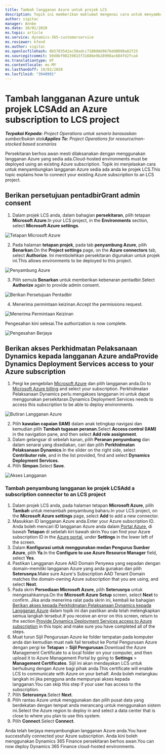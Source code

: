 ```yaml
---
title: Tambah langganan Azure untuk projek LCS
description: Topik ini memberikan maklumat mengenai cara untuk menyambungkan langganan Azure anda ke projek LCS.
author: sigitac
manager: Annbe
ms.date: 10/01/2020
ms.topic: article
ms.service: dynamics-365-customerservice
ms.reviewer: kfend
ms.author: sigitac
ms.openlocfilehash: 0b5703542ac58adcc710890d9676dd0090a82f25
ms.sourcegitcommit: b9d8bf00239815f31686e9b28998ac684fd2fca4
ms.translationtype: HT
ms.contentlocale: ms-MY
ms.lasthandoff: 10/02/2020
ms.locfileid: "3948991"
---
```

# <a name="add-an-azure-subscription-to-lcs-project"></a><span data-ttu-id="dd774-103">Tambah langganan Azure untuk projek LCS</span><span class="sxs-lookup"><span data-stu-id="dd774-103">Add an Azure subscription to LCS project</span></span>

<span data-ttu-id="dd774-104">_**Terpakai Kepada:** Project Operations untuk senario berasaskan sumber/bukan stok_</span><span class="sxs-lookup"><span data-stu-id="dd774-104">_**Applies To:** Project Operations for resource/non-stocked based scenarios_</span></span>

<span data-ttu-id="dd774-105">Persekitaran berhos awan mesti dilaksanakan dengan menggunakan langganan Azure yang sedia ada.</span><span class="sxs-lookup"><span data-stu-id="dd774-105">Cloud-hosted environments must be deployed using an existing Azure subscription.</span></span> <span data-ttu-id="dd774-106">Topik ini menjelaskan cara untuk menyambungkan langganan Azure sedia ada anda ke projek LCS.</span><span class="sxs-lookup"><span data-stu-id="dd774-106">This topic explains how to connect your existing Azure subscription to an LCS project.</span></span> 

## <a name="grant-admin-consent"></a><span data-ttu-id="dd774-107">Berikan persetujuan pentadbir</span><span class="sxs-lookup"><span data-stu-id="dd774-107">Grant admin consent</span></span>

1. <span data-ttu-id="dd774-108">Dalam projek LCS anda, dalam bahagian **persekitaran**, pilih tetapan **Microsoft Azure**.</span><span class="sxs-lookup"><span data-stu-id="dd774-108">In your LCS project, in the **Environments** section, select **Microsoft Azure settings**.</span></span>

![Tetapan Microsoft Azure](./media/1MicrosoftAzureSettings.png)

2. <span data-ttu-id="dd774-110">Pada halaman **tetapan projek**, pada tab **penyambung Azure**, pilih **Benarkan**.</span><span class="sxs-lookup"><span data-stu-id="dd774-110">On the **Project settings** page, on the **Azure connectors** tab, select **Authorize**.</span></span> <span data-ttu-id="dd774-111">Ini membolehkan persekitaran digunakan untuk projek ini.</span><span class="sxs-lookup"><span data-stu-id="dd774-111">This allows environments to be deployed to this project.</span></span>

![Penyambung Azure](./media/2AzureConnectors.png)

3. <span data-ttu-id="dd774-113">Pilih semula **Benarkan** untuk memberikan kebenaran pentadbir.</span><span class="sxs-lookup"><span data-stu-id="dd774-113">Select **Authorize** again to provide admin consent.</span></span>

![Berikan Persetujuan Pentadbir](./media/3GrantAdminConsent.png)

4. <span data-ttu-id="dd774-115">Menerima permintaan keizinan.</span><span class="sxs-lookup"><span data-stu-id="dd774-115">Accept the permissions request.</span></span>

![Menerima Permintaan Keizinan](./media/4AcceptPermissionRequest.png)

<span data-ttu-id="dd774-117">Pengesahan kini selesai.</span><span class="sxs-lookup"><span data-stu-id="dd774-117">The authorization is now complete.</span></span> 

![Pengesahan Berjaya](./media/5AuthorizationComplete.png)

## <a name="provide-dynamics-deployment-services-access-to-your-azure-subscription"></a><a name="provide"></a><span data-ttu-id="dd774-119">Berikan akses Perkhidmatan Pelaksanaan Dynamics kepada langganan Azure anda</span><span class="sxs-lookup"><span data-stu-id="dd774-119">Provide Dynamics Deployment Services access to your Azure subscription</span></span>

1. <span data-ttu-id="dd774-120">Pergi ke pengebilan [Microsoft Azure](https://portal.azure.com/#blade/Microsoft\_Azure\_Billing/SubscriptionsBlade) dan pilih langganan anda.</span><span class="sxs-lookup"><span data-stu-id="dd774-120">Go to [Microsoft Azure billing](https://portal.azure.com/#blade/Microsoft\_Azure\_Billing/SubscriptionsBlade) and select your subscription.</span></span> <span data-ttu-id="dd774-121">Perkhidmatan Pelaksanaan Dynamics perlu mengakses langganan ini untuk dapat menggunakan persekitaran.</span><span class="sxs-lookup"><span data-stu-id="dd774-121">Dynamics Deployment Services needs to access this subscription to be able to deploy environments.</span></span>

![Butiran Langganan Azure](./media/6AzureSubscription.png)

2. <span data-ttu-id="dd774-123">Pilih **kawalan capaian (IAM)** dalam anak tetingkap navigasi dan kemudian pilih **Tambah tugasan peranan**.</span><span class="sxs-lookup"><span data-stu-id="dd774-123">Select **Access control (IAM)** in the navigation pane, and then select **Add role assignment**.</span></span>
3. <span data-ttu-id="dd774-124">Dalam gelangsar di sebelah kanan, pilih **Peranan penyumbang** dan dalam senarai yang disediakan, cari dan pilih **Perkhidmatan Pelaksanaan Dynamics**.</span><span class="sxs-lookup"><span data-stu-id="dd774-124">In the slider on the right side, select **Contributor role**, and in the list provided, find and select **Dynamics Deployment Services**.</span></span> 
4. <span data-ttu-id="dd774-125">Pilih **Simpan**.</span><span class="sxs-lookup"><span data-stu-id="dd774-125">Select **Save**.</span></span>

![Akses Langganan](./media/7SubscriptionAccess.png)

### <a name="add-a-subscription-connector-to-an-lcs-project"></a><span data-ttu-id="dd774-127">Tambah penyambung langganan ke projek LCS</span><span class="sxs-lookup"><span data-stu-id="dd774-127">Add a subscription connector to an LCS project</span></span>

1. <span data-ttu-id="dd774-128">Dalam projek LCS anda, pada halaman tetapan **Microsoft Azure**, pilih **Tambah** untuk menambah penyambung baharu.</span><span class="sxs-lookup"><span data-stu-id="dd774-128">In your LCS project, on the **Microsoft Azure settings** page, select **Add** to add a new connector.</span></span>
2. <span data-ttu-id="dd774-129">Masukkan ID langganan Azure anda.</span><span class="sxs-lookup"><span data-stu-id="dd774-129">Enter your Azure subscription ID.</span></span> <span data-ttu-id="dd774-130">Anda boleh mencari ID langganan Azure anda dalam [Portal Azure](https://ms.portal.azure.com/), di bawah  **Tetapan**  di sebelah kiri bawah skrin.</span><span class="sxs-lookup"><span data-stu-id="dd774-130">You can find your Azure subscription ID in the [Azure portal](https://ms.portal.azure.com/), under  **Settings**  in the lower left of the screen.</span></span>
3. <span data-ttu-id="dd774-131">Dalam **Konfigurasi untuk menggunakan medan Pengurus Sumber Azure**, pilih **Ya**.</span><span class="sxs-lookup"><span data-stu-id="dd774-131">In the **Configure to use Azure Resource Manager** field, select **Yes**.</span></span>
4. <span data-ttu-id="dd774-132">Pastikan Langganan Azure AAD Domain Penyewa yang sepadan dengan domain-memiliki langganan Azure yang anda gunakan dan pilih **Seterusnya**.</span><span class="sxs-lookup"><span data-stu-id="dd774-132">Make sure Azure's Subscription AAD Tenant Domain matches the domain-owning Azure subscription that you are using, and select **Next**.</span></span>
5. <span data-ttu-id="dd774-133">Pada skrin **Persediaan Microsoft Azure**, pilih **Seterusnya** untuk mengesahkannya.</span><span class="sxs-lookup"><span data-stu-id="dd774-133">On the **Microsoft Azure Setup** screen, select **Next** to confirm.</span></span> <span data-ttu-id="dd774-134">Jika anda menerima ralat pada skrin ini, kembali ke bahagian [Berikan akses kepada Perkhidmatan Pelaksanaan Dynamics kepada Langganan Azure](#provide) dalam topik ini dan pastikan anda telah melengkapkan semua langkah tersebut.</span><span class="sxs-lookup"><span data-stu-id="dd774-134">If you receive an error on this screen, return to the section [Provide Dynamics Deployment Services access to Azure subscription](#provide) in this topic and make sure you have completed all of the steps.</span></span>
6. <span data-ttu-id="dd774-135">Muat turun Sijil Pengurusan Azure ke folder tempatan pada komputer anda dan kemudian muat naik fail tersebut ke Portal Pengurusan Azure dengan pergi ke **Tetapan** > **Sijil Pengurusan**.</span><span class="sxs-lookup"><span data-stu-id="dd774-135">Download the Azure Management Certificate to a local folder on your computer, and then upload it to Azure Management Portal by going to **Settings** > **Management Certificates**.</span></span> <span data-ttu-id="dd774-136">Sijil ini akan mendayakan LCS untuk berhubung dengan Azure bagi pihak anda.</span><span class="sxs-lookup"><span data-stu-id="dd774-136">This certificate will enable LCS to communicate with Azure on your behalf.</span></span> <span data-ttu-id="dd774-137">Anda boleh melangkau langkah ini jika pengguna anda mempunyai akses kepada langganan.</span><span class="sxs-lookup"><span data-stu-id="dd774-137">You can skip this step if your user has access to the subscription.</span></span>
7. <span data-ttu-id="dd774-138">Pilih  **Seterusnya**.</span><span class="sxs-lookup"><span data-stu-id="dd774-138">Select  **Next**.</span></span>
8. <span data-ttu-id="dd774-139">Pilih rantau Azure untuk menggunakan dan pilih pusat data yang berdekatan dengan tempat anda merancang untuk menggunakan sistem ini.</span><span class="sxs-lookup"><span data-stu-id="dd774-139">Select the Azure region to deploy in and select a data center that is close to where you plan to use this system.</span></span>
9.  <span data-ttu-id="dd774-140">Pilih  **Connect**.</span><span class="sxs-lookup"><span data-stu-id="dd774-140">Select  **Connect**.</span></span>

<span data-ttu-id="dd774-141">Anda telah berjaya menyambungkan langganan Azure anda.</span><span class="sxs-lookup"><span data-stu-id="dd774-141">You have successfully connected your Azure subscription.</span></span> <span data-ttu-id="dd774-142">Anda kini boleh menggunakan Dynamics 365 Finance persekitaran berhos awan.</span><span class="sxs-lookup"><span data-stu-id="dd774-142">You can now deploy Dynamics 365 Finance cloud-hosted environments.</span></span>


